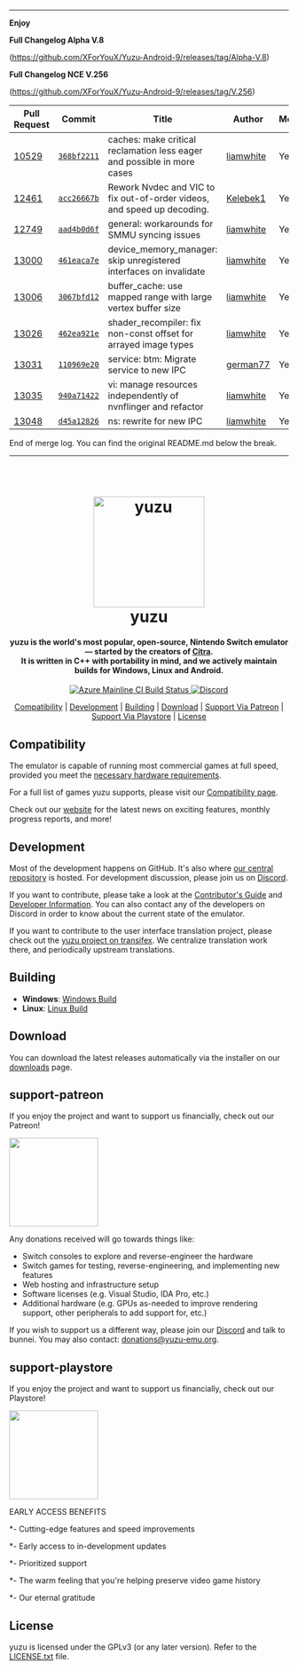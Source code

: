 -----

**Enjoy**

**Full Changelog Alpha V.8**

(https://github.com/XForYouX/Yuzu-Android-9/releases/tag/Alpha-V.8)

**Full Changelog NCE V.256**

(https://github.com/XForYouX/Yuzu-Android-9/releases/tag/V.256)

| Pull Request | Commit | Title | Author | Merged? |
|----|----|----|----|----|
| [10529](https://github.com/yuzu-emu/yuzu//pull/10529) | [`368bf2211`](https://github.com/yuzu-emu/yuzu//pull/10529/files) | caches: make critical reclamation less eager and possible in more cases | [liamwhite](https://github.com/liamwhite/) | Yes |
| [12461](https://github.com/yuzu-emu/yuzu//pull/12461) | [`acc26667b`](https://github.com/yuzu-emu/yuzu//pull/12461/files) | Rework Nvdec and VIC to fix out-of-order videos, and speed up decoding. | [Kelebek1](https://github.com/Kelebek1/) | Yes |
| [12749](https://github.com/yuzu-emu/yuzu//pull/12749) | [`aad4b0d6f`](https://github.com/yuzu-emu/yuzu//pull/12749/files) | general: workarounds for SMMU syncing issues | [liamwhite](https://github.com/liamwhite/) | Yes |
| [13000](https://github.com/yuzu-emu/yuzu//pull/13000) | [`461eaca7e`](https://github.com/yuzu-emu/yuzu//pull/13000/files) | device_memory_manager: skip unregistered interfaces on invalidate | [liamwhite](https://github.com/liamwhite/) | Yes |
| [13006](https://github.com/yuzu-emu/yuzu//pull/13006) | [`3067bfd12`](https://github.com/yuzu-emu/yuzu//pull/13006/files) | buffer_cache: use mapped range with large vertex buffer size | [liamwhite](https://github.com/liamwhite/) | Yes |
| [13026](https://github.com/yuzu-emu/yuzu//pull/13026) | [`462ea921e`](https://github.com/yuzu-emu/yuzu//pull/13026/files) |  shader_recompiler: fix non-const offset for arrayed image types  | [liamwhite](https://github.com/liamwhite/) | Yes |
| [13031](https://github.com/yuzu-emu/yuzu//pull/13031) | [`110969e20`](https://github.com/yuzu-emu/yuzu//pull/13031/files) | service: btm: Migrate service to new IPC | [german77](https://github.com/german77/) | Yes |
| [13035](https://github.com/yuzu-emu/yuzu//pull/13035) | [`940a71422`](https://github.com/yuzu-emu/yuzu//pull/13035/files) | vi: manage resources independently of nvnflinger and refactor | [liamwhite](https://github.com/liamwhite/) | Yes |
| [13048](https://github.com/yuzu-emu/yuzu//pull/13048) | [`d45a12826`](https://github.com/yuzu-emu/yuzu//pull/13048/files) | ns: rewrite for new IPC | [liamwhite](https://github.com/liamwhite/) | Yes |


End of merge log. You can find the original README.md below the break.

-----

<!--
SPDX-FileCopyrightText: 2018 yuzu Emulator Project
SPDX-License-Identifier: GPL-2.0-or-later
-->

<h1 align="center">
  <br>
  <a href="https://yuzu-emu.org/"><img src="https://raw.githubusercontent.com/yuzu-emu/yuzu-assets/master/icons/icon.png" alt="yuzu" width="200"></a>
  <br>
  <b>yuzu</b>
  <br>
</h1>

<h4 align="center"><b>yuzu</b> is the world's most popular, open-source, Nintendo Switch emulator — started by the creators of <a href="https://citra-emu.org" target="_blank">Citra</a>.
<br>
It is written in C++ with portability in mind, and we actively maintain builds for Windows, Linux and Android.
</h4>

<p align="center">
    <a href="https://dev.azure.com/yuzu-emu/yuzu/">
        <img src="https://dev.azure.com/yuzu-emu/yuzu/_apis/build/status/yuzu%20mainline?branchName=master"
            alt="Azure Mainline CI Build Status">
    </a>
    <a href="https://discord.com/invite/u77vRWY">
        <img src="https://img.shields.io/discord/398318088170242053?color=5865F2&label=yuzu&logo=discord&logoColor=white"
            alt="Discord">
    </a>
</p>

<p align="center">
  <a href="#compatibility">Compatibility</a> |
  <a href="#development">Development</a> |
  <a href="#building">Building</a> |
  <a href="#download">Download</a> |
  <a href="#support-patreon">Support Via Patreon</a> |
  <a href="#support-playstore">Support Via Playstore</a> |
  <a href="#license">License</a>
</p>

## Compatibility

The emulator is capable of running most commercial games at full speed, provided you meet the [necessary hardware requirements](https://yuzu-emu.org/help/quickstart/#hardware-requirements).

For a full list of games yuzu supports, please visit our [Compatibility page](https://yuzu-emu.org/game/).

Check out our [website](https://yuzu-emu.org/) for the latest news on exciting features, monthly progress reports, and more!

## Development

Most of the development happens on GitHub. It's also where [our central repository](https://github.com/yuzu-emu/yuzu) is hosted. For development discussion, please join us on [Discord](https://discord.com/invite/u77vRWY).

If you want to contribute, please take a look at the [Contributor's Guide](https://github.com/yuzu-emu/yuzu/wiki/Contributing) and [Developer Information](https://github.com/yuzu-emu/yuzu/wiki/Developer-Information).
You can also contact any of the developers on Discord in order to know about the current state of the emulator.

If you want to contribute to the user interface translation project, please check out the [yuzu project on transifex](https://www.transifex.com/yuzu-emulator/yuzu). We centralize translation work there, and periodically upstream translations.

## Building

* __Windows__: [Windows Build](https://github.com/yuzu-emu/yuzu/wiki/Building-For-Windows)
* __Linux__: [Linux Build](https://github.com/yuzu-emu/yuzu/wiki/Building-For-Linux)

## Download

You can download the latest releases automatically via the installer on our [downloads](https://yuzu-emu.org/downloads/) page.


## support-patreon

If you enjoy the project and want to support us financially, check out our Patreon!

<a href="https://www.patreon.com/yuzuteam">
    <img src="https://c5.patreon.com/external/logo/become_a_patron_button@2x.png" width="160">
</a>

Any donations received will go towards things like:
* Switch consoles to explore and reverse-engineer the hardware
* Switch games for testing, reverse-engineering, and implementing new features
* Web hosting and infrastructure setup
* Software licenses (e.g. Visual Studio, IDA Pro, etc.)
* Additional hardware (e.g. GPUs as-needed to improve rendering support, other peripherals to add support for, etc.)

If you wish to support us a different way, please join our [Discord](https://discord.gg/u77vRWY) and talk to bunnei. You may also contact: donations@yuzu-emu.org.

## support-playstore

If you enjoy the project and want to support us financially, check out our Playstore!

<a href="https://play.google.com/store/apps/details?id=org.yuzu.yuzu_emu.ea">
    <img src="https://play.google.com/intl/en_us/badges/static/images/badges/en_badge_web_generic.png" width="160">
</a>


EARLY ACCESS BENEFITS

*- Cutting-edge features and speed improvements

*- Early access to in-development updates

*- Prioritized support

*- The warm feeling that you're helping preserve video game history

*- Our eternal gratitude

## License

yuzu is licensed under the GPLv3 (or any later version). Refer to the [LICENSE.txt](https://github.com/yuzu-emu/yuzu/blob/master/LICENSE.txt) file.
